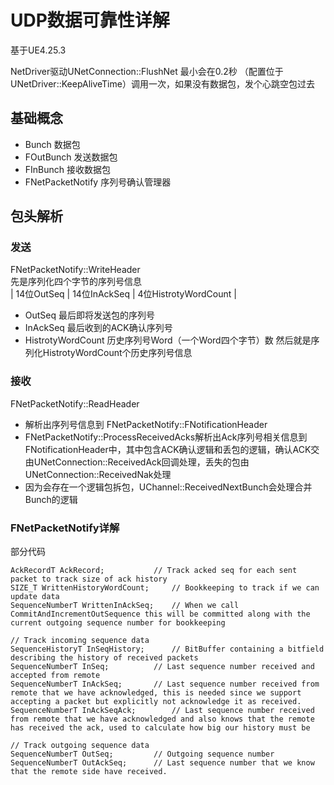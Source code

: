 # UDP数据可靠性详解
基于UE4.25.3

NetDriver驱动UNetConnection::FlushNet 最小会在0.2秒
（配置位于UNetDriver::KeepAliveTime）调用一次，如果没有数据包，发个心跳空包过去

## 基础概念
- Bunch 数据包
- FOutBunch 发送数据包
- FInBunch 接收数据包
- FNetPacketNotify 序列号确认管理器

## 包头解析

### 发送
FNetPacketNotify::WriteHeader<br> 
先是序列化四个字节的序列号信息<br>
| 14位OutSeq | 14位InAckSeq | 4位HistrotyWordCount |
- OutSeq 最后即将发送包的序列号
- InAckSeq 最后收到的ACK确认序列号
- HistrotyWordCount 历史序列号Word（一个Word四个字节）数
然后就是序列化HistrotyWordCount个历史序列号信息

### 接收
FNetPacketNotify::ReadHeader<br> 
- 解析出序列号信息到 FNetPacketNotify::FNotificationHeader
- FNetPacketNotify::ProcessReceivedAcks解析出Ack序列号相关信息到FNotificationHeader中，其中包含ACK确认逻辑和丢包的逻辑，确认ACK交由UNetConnection::ReceivedAck回调处理，丢失的包由UNetConnection::ReceivedNak处理
- 因为会存在一个逻辑包拆包，UChannel::ReceivedNextBunch会处理合并Bunch的逻辑

### FNetPacketNotify详解
部分代码

```
AckRecordT AckRecord;			// Track acked seq for each sent packet to track size of ack history
SIZE_T WrittenHistoryWordCount;		// Bookkeeping to track if we can update data
SequenceNumberT WrittenInAckSeq;	// When we call CommitAndIncrementOutSequence this will be committed along with the current outgoing sequence number for bookkeeping

// Track incoming sequence data
SequenceHistoryT InSeqHistory;		// BitBuffer containing a bitfield describing the history of received packets
SequenceNumberT InSeq;			// Last sequence number received and accepted from remote
SequenceNumberT InAckSeq;		// Last sequence number received from remote that we have acknowledged, this is needed since we support accepting a packet but explicitly not acknowledge it as received.
SequenceNumberT InAckSeqAck;		// Last sequence number received from remote that we have acknowledged and also knows that the remote has received the ack, used to calculate how big our history must be

// Track outgoing sequence data
SequenceNumberT OutSeq;			// Outgoing sequence number
SequenceNumberT OutAckSeq;		// Last sequence number that we know that the remote side have received.
```
